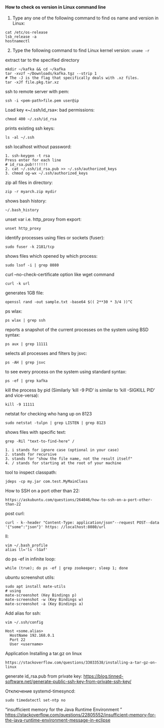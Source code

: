 #### How to check os version in Linux command line
1. Type any one of the following command to find os name and version in Linux:
```
cat /etc/os-release
lsb_release -a
hostnamectl
```
2. Type the following command to find Linux kernel version:
`uname -r`

extract tar to the specified directory
```
mkdir ~/kafka && cd ~/kafka
tar -xvzf ~/Downloads/kafka.tgz --strip 1
# The -J is the flag that specifically deals with .xz files.
tar -xJf file.pkg.tar.xz
```
ssh to remote server with pem:
```
ssh -i <pem-path>file.pem user@ip
```

Load key «~/.ssh/id_rsa»: bad permissions:
```
chmod 400 ~/.ssh/id_rsa
```

prints existing ssh keys:
```
ls -al ~/.ssh
```
ssh localhost without password:
```
1. ssh-keygen -t rsa
Press enter for each line 
# id_rsa.pub!!!!!!!
2. cat ~/.ssh/id_rsa.pub >> ~/.ssh/authorized_keys
3. chmod og-wx ~/.ssh/authorized_keys
```
zip all files in directory:
```
zip -r myarch.zip mydir
```
shows bash history:
```
~/.bash_history
```
unset var i.e. http_proxy from export:
```
unset http_proxy
```
identify processes using files or sockets (fuser):
``` 
sudo fuser -k 2181/tcp
```
 shows files which opened by which process:
```
sudo lsof -i | grep 8080
```
curl –no-check-certificate option like wget command
```
curl -k url
```
generates 1GB file:
```
openssl rand -out sample.txt -base64 $(( 2**30 * 3/4 ))^C
```
ps wlax:
```
ps wlax | grep ssh
```
reports a snapshot of the current processes on the system using BSD syntax:
```
ps aux | grep 11111
```
selects all processes and filters by jsvc:
```
ps -AH | grep jsvc
```
to see every process on the system using standard syntax:
```
ps -ef | grep kafka
```
kill the process by pid (Similarly ‘kill -9 PID‘ is similar to ‘kill -SIGKILL PID‘ and vice-versa):
```
kill -9 11111
```
netstat for checking who hang up on 8123
```
sudo netstat -tulpn | grep LISTEN | grep 8123
```
shows files with specific text:
```
grep -Ril "text-to-find-here" /

1. i stands for ignore case (optional in your case)
2. stands for recursive
3. stands for "show the file name, not the result itself"
4. / stands for starting at the root of your machine
```
tool to inspect classpath:
```
jdeps -cp my.jar com.test.MyMainClass
```
How to SSH on a port other than 22:
```
https://askubuntu.com/questions/264046/how-to-ssh-on-a-port-other-than-22
```
post curl:
```
curl - k--header "Content-Type: application/json"--request POST--data '{"some":"json"}' https: //localhost:8080/url
```
ll:
```
vim ~/.bash_profile
alias ll='ls -lGaf'
```
do ps -ef in infinite loop:
```
while (true); do ps -ef | grep zookeeper; sleep 1; done
```
ubuntu screenshot utils:
```
sudo apt install mate-utils
# using
mate-screenshot (Key Bindings p)
mate-screenshot -w (Key Bindings w)
mate-screenshot -a (Key Bindings a)
```

Add alias for ssh:
```
vim ~/.ssh/config

Host <some.alias>
  HostName 192.168.0.1
  Port 22
  User <username>
``` 
Application
Installing a tar.gz on linux
```
https://stackoverflow.com/questions/33033538/installing-a-tar-gz-on-linux
```

generate id_rsa.pub from private key:
https://blog.tinned-software.net/generate-public-ssh-key-from-private-ssh-key/

Отключение systemd-timesyncd:
```
sudo timedatectl set-ntp no
```
“insufficient memory for the Java Runtime Environment ”
https://stackoverflow.com/questions/22805552/insufficient-memory-for-the-java-runtime-environment-message-in-eclipse
